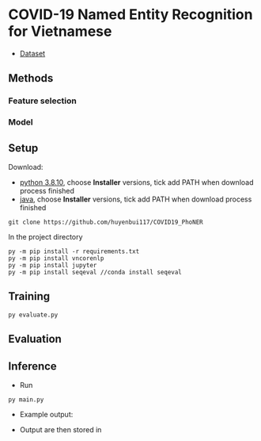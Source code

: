 # COVID-19 Named Entity Recognition for Vietnamese

- [Dataset](https://github.com/phuonglt26/Vietnamese-E-commerce-Dataset)

## Methods


### Feature selection


### Model

## Setup

Download:
- [python 3.8.10](https://www.python.org/downloads/release/python-3810/), choose **Installer** versions, tick add
PATH when download process finished
- [java](https://www.oracle.com/java/technologies/downloads/), choose **Installer** versions, tick add
PATH when download process finished

```shell
git clone https://github.com/huyenbui117/COVID19_PhoNER
```

In the project directory

```shell
py -m pip install -r requirements.txt
py -m pip install vncorenlp
py -m pip install jupyter
py -m pip install seqeval //conda install seqeval
```

## Training

```shell
py evaluate.py 
```

## Evaluation



## Inference

- Run

```shell
py main.py
```

- Example output:

- Output are then stored in 

